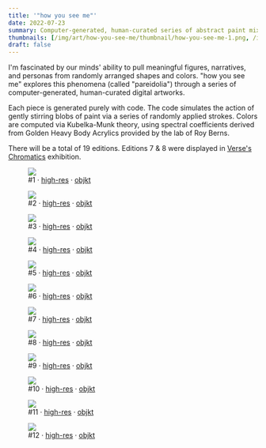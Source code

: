 ```yaml
---
title: '"how you see me"'
date: 2022-07-23
summary: Computer-generated, human-curated series of abstract paint mixing
thumbnails: [/img/art/how-you-see-me/thumbnail/how-you-see-me-1.png, /img/art/how-you-see-me/thumbnail/how-you-see-me-10.png]
draft: false
---
```


I'm fascinated by our minds' ability to pull meaningful figures, narratives,
and personas from randomly arranged shapes and colors. "how you see me"
explores this phenomena (called "pareidolia") through a series of
computer-generated, human-curated digital artworks.

Each piece is generated purely with code. The code simulates the action of
gently stirring blobs of paint via a series of randomly applied strokes. Colors
are computed via Kubelka-Munk theory, using spectral coefficients derived from
Golden Heavy Body Acrylics provided by the lab of Roy Berns.

There will be a total of 19 editions. Editions 7 & 8 were displayed in [Verse's
Chromatics](https://verse.works/exhibitions/chromatics-part-1) exhibition.

<div class="absolute padded">
<figure class="wide">
  <img src="/img/art/how-you-see-me/high-res/how-you-see-me-1.webp">
  <figcaption>#1 · <a href="/img/art/how-you-see-me/high-res/how-you-see-me-1.png">high-res</a> · <a href="https://objkt.com/asset/KT1Q6cr9sscJYtL4m9CpVscu2SpqUxe9yZoo/0">objkt</a>
  </figcaption>
</figure>

<figure class="wide">
  <img src="/img/art/how-you-see-me/high-res/how-you-see-me-2.webp">
  <figcaption>#2 · <a href="/img/art/how-you-see-me/high-res/how-you-see-me-2.png">high-res</a> · <a href="https://objkt.com/asset/KT1Q6cr9sscJYtL4m9CpVscu2SpqUxe9yZoo/1">objkt</a>
  </figcaption>
</figure>

<figure class="wide">
  <img src="/img/art/how-you-see-me/high-res/how-you-see-me-3.webp">
  <figcaption>#3 · <a href="/img/art/how-you-see-me/high-res/how-you-see-me-3.png">high-res</a> · <a href="https://objkt.com/asset/KT1Q6cr9sscJYtL4m9CpVscu2SpqUxe9yZoo/2">objkt</a>
  </figcaption>
</figure>

<figure class="wide">
  <img src="/img/art/how-you-see-me/high-res/how-you-see-me-4.webp">
  <figcaption>#4 · <a href="/img/art/how-you-see-me/high-res/how-you-see-me-4.png">high-res</a> · <a href="https://objkt.com/asset/KT1Q6cr9sscJYtL4m9CpVscu2SpqUxe9yZoo/3">objkt</a>
  </figcaption>
</figure>

<figure class="wide">
  <img src="/img/art/how-you-see-me/high-res/how-you-see-me-5.webp">
  <figcaption>#5 · <a href="/img/art/how-you-see-me/high-res/how-you-see-me-5.png">high-res</a> · <a href="https://objkt.com/asset/KT1Q6cr9sscJYtL4m9CpVscu2SpqUxe9yZoo/4">objkt</a>
  </figcaption>
</figure>

<figure class="wide">
  <img src="/img/art/how-you-see-me/high-res/how-you-see-me-6.webp">
  <figcaption>#6 · <a href="/img/art/how-you-see-me/high-res/how-you-see-me-6.png">high-res</a> · <a href="https://objkt.com/asset/KT1Q6cr9sscJYtL4m9CpVscu2SpqUxe9yZoo/5">objkt</a>
  </figcaption>
</figure>

<figure class="wide">
  <img src="/img/art/how-you-see-me/high-res/how-you-see-me-7.webp">
  <figcaption>#7 · <a href="/img/art/how-you-see-me/high-res/how-you-see-me-7.png">high-res</a> · <a href="https://objkt.com/asset/KT1Q6cr9sscJYtL4m9CpVscu2SpqUxe9yZoo/6">objkt</a>
  </figcaption>
</figure>

<figure class="wide">
  <img src="/img/art/how-you-see-me/high-res/how-you-see-me-8.webp">
  <figcaption>#8 · <a href="/img/art/how-you-see-me/high-res/how-you-see-me-8.png">high-res</a> · <a href="https://objkt.com/asset/KT1Q6cr9sscJYtL4m9CpVscu2SpqUxe9yZoo/7">objkt</a>
  </figcaption>
</figure>

<figure class="wide">
  <img src="/img/art/how-you-see-me/high-res/how-you-see-me-9.webp">
  <figcaption>#9 · <a href="/img/art/how-you-see-me/high-res/how-you-see-me-9.png">high-res</a> · <a href="https://objkt.com/asset/KT1Q6cr9sscJYtL4m9CpVscu2SpqUxe9yZoo/8">objkt</a>
  </figcaption>
</figure>

<figure class="wide">
  <img src="/img/art/how-you-see-me/high-res/how-you-see-me-10.webp">
  <figcaption>#10 · <a href="/img/art/how-you-see-me/high-res/how-you-see-me-10.png">high-res</a> · <a href="https://objkt.com/asset/KT1Q6cr9sscJYtL4m9CpVscu2SpqUxe9yZoo/9">objkt</a>
  </figcaption>
</figure>

<figure class="wide">
  <img src="/img/art/how-you-see-me/high-res/how-you-see-me-11.webp">
  <figcaption>#11 · <a href="/img/art/how-you-see-me/high-res/how-you-see-me-11.png">high-res</a> · <a href="https://objkt.com/asset/KT1Q6cr9sscJYtL4m9CpVscu2SpqUxe9yZoo/10">objkt</a>
  </figcaption>
</figure>

<figure class="wide">
  <img src="/img/art/how-you-see-me/high-res/how-you-see-me-12.webp">
  <figcaption>#12 · <a href="/img/art/how-you-see-me/high-res/how-you-see-me-12.png">high-res</a> · <a href="https://objkt.com/asset/KT1Q6cr9sscJYtL4m9CpVscu2SpqUxe9yZoo/11">objkt</a>
  </figcaption>
</figure>
</div>
